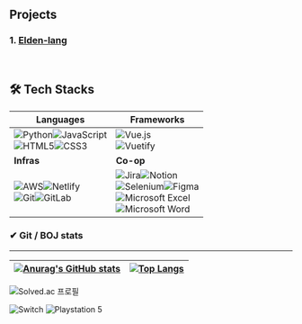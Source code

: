 ## Projects
### 1. [Elden-lang](https://elden.link)

<br>

## 🛠 Tech Stacks



| Languages                                                    | Frameworks                                                   |
| ------------------------------------------------------------ | ------------------------------------------------------------ |
| ![Python](https://img.shields.io/badge/python-3670A0?style=for-the-badge&logo=python&logoColor=ffdd54)![JavaScript](https://img.shields.io/badge/javascript-%23323330.svg?style=for-the-badge&logo=javascript&logoColor=%23F7DF1E)<br/>![HTML5](https://img.shields.io/badge/html5-%23E34F26.svg?style=for-the-badge&logo=html5&logoColor=white)![CSS3](https://img.shields.io/badge/css3-%231572B6.svg?style=for-the-badge&logo=css3&logoColor=white) | ![Vue.js](https://img.shields.io/badge/vuejs-%2335495e.svg?style=for-the-badge&logo=vuedotjs&logoColor=%234FC08D)<br/>![Vuetify](https://img.shields.io/badge/Vuetify-1867C0?style=for-the-badge&logo=vuetify&logoColor=AEDDFF) |
| **Infras**                                                   | **Co-op**                                                    |
| ![AWS](https://img.shields.io/badge/AWS-%23FF9900.svg?style=for-the-badge&logo=amazon-aws&logoColor=white)![Netlify](https://img.shields.io/badge/netlify-%23000000.svg?style=for-the-badge&logo=netlify&logoColor=#00C7B7)<br/>![Git](https://img.shields.io/badge/git-%23F05033.svg?style=for-the-badge&logo=git&logoColor=white)![GitLab](https://img.shields.io/badge/gitlab-%23181717.svg?style=for-the-badge&logo=gitlab&logoColor=white) | ![Jira](https://img.shields.io/badge/jira-%230A0FFF.svg?style=for-the-badge&logo=jira&logoColor=white)![Notion](https://img.shields.io/badge/Notion-%23000000.svg?style=for-the-badge&logo=notion&logoColor=white)<br/>![Selenium](https://img.shields.io/badge/-selenium-%43B02A?style=for-the-badge&logo=selenium&logoColor=white)![Figma](https://img.shields.io/badge/figma-%23F24E1E.svg?style=for-the-badge&logo=figma&logoColor=white) <br />![Microsoft Excel](https://img.shields.io/badge/Microsoft_Excel-217346?style=for-the-badge&logo=microsoft-excel&logoColor=white)<br/>![Microsoft Word](https://img.shields.io/badge/Microsoft_Word-2B579A?style=for-the-badge&logo=microsoft-word&logoColor=white)<br/> |



### ✔ Git / BOJ stats

-----

| [![Anurag's GitHub stats](https://github-readme-stats.vercel.app/api?username=Magpie1000)](https://github.com/anuraghazra/github-readme-stats) | [![Top Langs](https://github-readme-stats.vercel.app/api/top-langs/?username=magpie1000&layout=compact)](https://github.com/magpie1000/github-readme-stats) |
| ------------------------------------------------------------ | ------------------------------------------------------------ |



![Solved.ac
프로필](http://mazassumnida.wtf/api/generate_badge?boj=magpie1000)


![Switch](https://img.shields.io/badge/Switch-E60012?style=for-the-badge&logo=nintendo-switch&logoColor=white)
![Playstation 5](https://img.shields.io/badge/Playstation%205-003791?style=for-the-badge&logo=playstation-5&logoColor=white)

<!--
**Magpie1000/Magpie1000** is a ✨ _special_ ✨ repository because its `README.md` (this file) appears on your GitHub profile.

Here are some ideas to get you started:

- 🔭 I’m currently working on ...
- 🌱 I’m currently learning ...
- 👯 I’m looking to collaborate on ...
- 🤔 I’m looking for help with ...
- 💬 Ask me about ...
- 📫 How to reach me: ...
- 😄 Pronouns: ...
- ⚡ Fun fact: ...
-->
